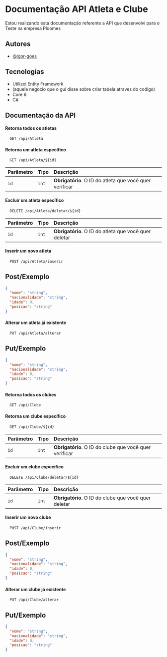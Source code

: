 
# Documentação API Atleta e Clube

Estou realizando esta documentação referente a API que desenvolvi para o Teste na empresa Ploomes


## Autores

- [@igor-goes](https://www.github.com/igor-goes)


## Tecnologias

- Utilizei Entity Framework
- (aquele negocio que o gui disse sobre criar tabela atraves do codigo)
- Core 6
- C#


## Documentação da API

#### Retorna todos os atletas

```http
  GET /api/Atleta
```

#### Retorna um atleta específico

```http
  GET /api/Atleta/${id}
```

| Parâmetro   | Tipo       | Descrição                                   |
| :---------- | :--------- | :------------------------------------------ |
| `id`      | `int` | **Obrigatório**. O ID do atleta que você quer verificar|

#### Excluir um atleta específico

```http
  DELETE /api/Atleta/deletar/${id}
```

| Parâmetro   | Tipo       | Descrição                                   |
| :---------- | :--------- | :------------------------------------------ |
| `id`      | `int` | **Obrigatório**. O ID do atleta que você quer deletar|

#### Inserir um novo atleta
```http
  POST /api/Atleta/inserir
```

## Post/Exemplo

```Json
{
  "nome": "string",
  "nacionalidade": "string",
  "idade": 0,
  "posicao": "string"
}
```

#### Alterar um atleta já existente

```http
  PUT /api/Atleta/alterar
```

## Put/Exemplo

```Json
{
  "nome": "string",
  "nacionalidade": "string",
  "idade": 0,
  "posicao": "string"
}
```
#### Retorna todos os clubes

```http
  GET /api/Clube
```

#### Retorna um clube específico

```http
  GET /api/Clube/${id}
```

| Parâmetro   | Tipo       | Descrição                                   |
| :---------- | :--------- | :------------------------------------------ |
| `id`      | `int` | **Obrigatório**. O ID do clube que você quer verificar|

#### Excluir um clube específico

```http
  DELETE /api/Clube/deletar/${id}
```

| Parâmetro   | Tipo       | Descrição                                   |
| :---------- | :--------- | :------------------------------------------ |
| `id`      | `int` | **Obrigatório**. O ID do clube que você quer deletar|

#### Inserir um novo clube
```http
  POST /api/Clube/inserir
```

## Post/Exemplo

```Json
{
  "nome": "string",
  "nacionalidade": "string",
  "idade": 0,
  "posicao": "string"
}
```

#### Alterar um clube já existente

```http
  PUT /api/Clube/alterar
```

## Put/Exemplo

```Json
{
  "nome": "string",
  "nacionalidade": "string",
  "idade": 0,
  "posicao": "string"
}
```





